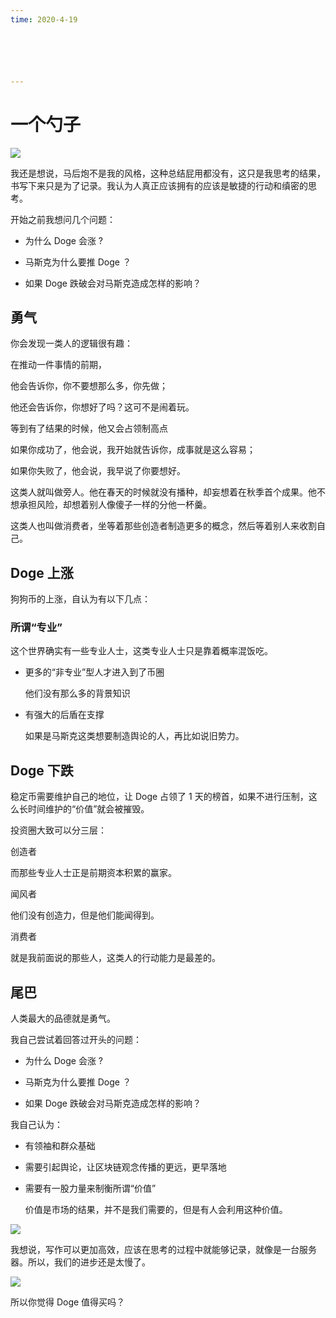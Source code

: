 ```yaml
---
time: 2020-4-19






---
```




# 一个勺子

![](https://tva1.sinaimg.cn/large/008eGmZEly1gpopg3pkz2j32100l617f.jpg)



我还是想说，马后炮不是我的风格，这种总结屁用都没有，这只是我思考的结果，书写下来只是为了记录。我认为人真正应该拥有的应该是敏捷的行动和缜密的思考。



开始之前我想问几个问题：

- 为什么 Doge 会涨 ?

- 马斯克为什么要推 Doge ？
- 如果 Doge 跌破会对马斯克造成怎样的影响？

## 勇气

你会发现一类人的逻辑很有趣：



在推动一件事情的前期，

他会告诉你，你不要想那么多，你先做；

他还会告诉你，你想好了吗？这可不是闹着玩。



等到有了结果的时候，他又会占领制高点

如果你成功了，他会说，我开始就告诉你，成事就是这么容易；

如果你失败了，他会说，我早说了你要想好。



这类人就叫做旁人。他在春天的时候就没有播种，却妄想着在秋季首个成果。他不想承担风险，却想着别人像傻子一样的分他一杯羹。



这类人也叫做消费者，坐等着那些创造者制造更多的概念，然后等着别人来收割自己。

## Doge 上涨

狗狗币的上涨，自认为有以下几点：

### 所谓“专业”

这个世界确实有一些专业人士，这类专业人士只是靠着概率混饭吃。

- 更多的“非专业”型人才进入到了币圈

  他们没有那么多的背景知识

- 有强大的后盾在支撑

  如果是马斯克这类想要制造舆论的人，再比如说旧势力。

## Doge 下跌

稳定币需要维护自己的地位，让 Doge 占领了 1 天的榜首，如果不进行压制，这么长时间维护的“价值”就会被摧毁。



投资圈大致可以分三层：

创造者

而那些专业人士正是前期资本积累的赢家。

闻风者

他们没有创造力，但是他们能闻得到。

消费者

就是我前面说的那些人，这类人的行动能力是最差的。





## 尾巴

人类最大的品德就是勇气。

我自己尝试着回答过开头的问题：

- 为什么 Doge 会涨 ?

- 马斯克为什么要推 Doge ？
- 如果 Doge 跌破会对马斯克造成怎样的影响？

我自己认为：

- 有领袖和群众基础

- 需要引起舆论，让区块链观念传播的更远，更早落地

- 需要有一股力量来制衡所谓“价值”

  价值是市场的结果，并不是我们需要的，但是有人会利用这种价值。

![](https://tva1.sinaimg.cn/large/008eGmZEly1gpoph105ioj30n01ds413.jpg)



我想说，写作可以更加高效，应该在思考的过程中就能够记录，就像是一台服务器。所以，我们的进步还是太慢了。

![](https://tva1.sinaimg.cn/large/008eGmZEly1gpopgvekhhj30n01dswgf.jpg)



所以你觉得 Doge 值得买吗？

